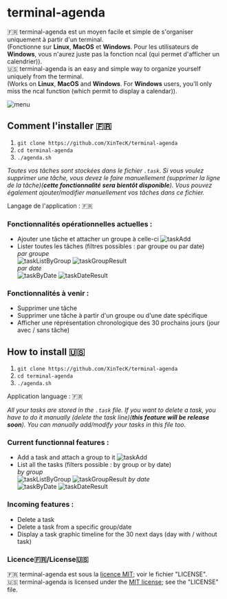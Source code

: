 # terminal-agenda
:fr: terminal-agenda est un moyen facile et simple de s'organiser uniquement à partir d'un terminal.  
(Fonctionne sur **Linux**, **MacOS** et **Windows**. Pour les utilisateurs de **Windows**, vous n'aurez juste pas la fonction ncal (qui permet d'afficher un calendrier)).  
:us: terminal-agenda is an easy and simple way to organize yourself uniquely from the terminal.  
(Works on **Linux**, **MacOS** and **Windows**. For **Windows** users, you'll only miss the ncal function (which permit to display a calendar)).

![menu](https://user-images.githubusercontent.com/43551457/60454404-048b9600-9c34-11e9-9c76-992d1980b06d.png)

## Comment l'installer :fr:
1.   `git clone https://github.com/XinTecK/terminal-agenda`
2.   `cd terminal-agenda`
3.   `./agenda.sh`

*Toutes vos tâches sont stockées dans le fichier `.task`. Si vous voulez supprimer une tâche, vous devez le faire manuellement (supprimer la ligne de la tâche)(**cette fonctionnalité sera bientôt disponible**). Vous pouvez également ajouter/modifier manuellement vos tâches dans ce fichier.*  

Langage de l'application : :fr:

### Fonctionnalités opérationnelles actuelles :
- Ajouter une tâche et attacher un groupe à celle-ci
![taskAdd](https://user-images.githubusercontent.com/43551457/60456103-aad99a80-9c38-11e9-86cb-38b86178bd3f.png)
- Lister toutes les tâches (filtres possibles : par groupe ou par date)  
*par groupe*  
![taskListByGroup](https://user-images.githubusercontent.com/43551457/60456155-c93f9600-9c38-11e9-9ff0-dd00c438dd71.png)
![taskGroupResult](https://user-images.githubusercontent.com/43551457/60456157-cba1f000-9c38-11e9-9ef4-287ec834813a.png)  
*par date*  
![taskByDate](https://user-images.githubusercontent.com/43551457/60456188-e83e2800-9c38-11e9-9f58-08328309bf7d.png)
![taskDateResult](https://user-images.githubusercontent.com/43551457/60456191-ea07eb80-9c38-11e9-8d4f-5d28eb0a6d40.png)  

### Fonctionnalités à venir :
- Supprimer une tâche
- Supprimer une tâche à partir d'un groupe ou d'une date spécifique
- Afficher une réprésentation chronologique des 30 prochains jours (jour avec / sans tâche)

## How to install :us:
1.   `git clone https://github.com/XinTecK/terminal-agenda`
2.   `cd terminal-agenda`
3.   `./agenda.sh`

Application language : :fr:

*All your tasks are stored in the `.task` file. If you want to delete a task, you have to do it manually (delete the task line)(**this feature will be release soon**). You can manually add/modify your tasks in this file too.*  

### Current functionnal features :
- Add a task and attach a group to it
![taskAdd](https://user-images.githubusercontent.com/43551457/60456103-aad99a80-9c38-11e9-86cb-38b86178bd3f.png)
- List all the tasks (filters possible : by group or by date)  
*by group*  
![taskListByGroup](https://user-images.githubusercontent.com/43551457/60456155-c93f9600-9c38-11e9-9ff0-dd00c438dd71.png)
![taskGroupResult](https://user-images.githubusercontent.com/43551457/60456157-cba1f000-9c38-11e9-9ef4-287ec834813a.png)
*by date*  
![taskByDate](https://user-images.githubusercontent.com/43551457/60456188-e83e2800-9c38-11e9-9f58-08328309bf7d.png)
![taskDateResult](https://user-images.githubusercontent.com/43551457/60456191-ea07eb80-9c38-11e9-8d4f-5d28eb0a6d40.png)  

### Incoming features :
- Delete a task
- Delete a task from a specific group/date
- Display a task graphic timeline for the 30 next days (day with / without task)

### Licence:fr:/License:us:
:fr: terminal-agenda est sous la [licence MIT](https://opensource.org/licenses/MIT); voir le fichier "LICENSE".  
:us: terminal-agenda is licensed under the [MIT license](https://opensource.org/licenses/MIT); see the "LICENSE" file.
